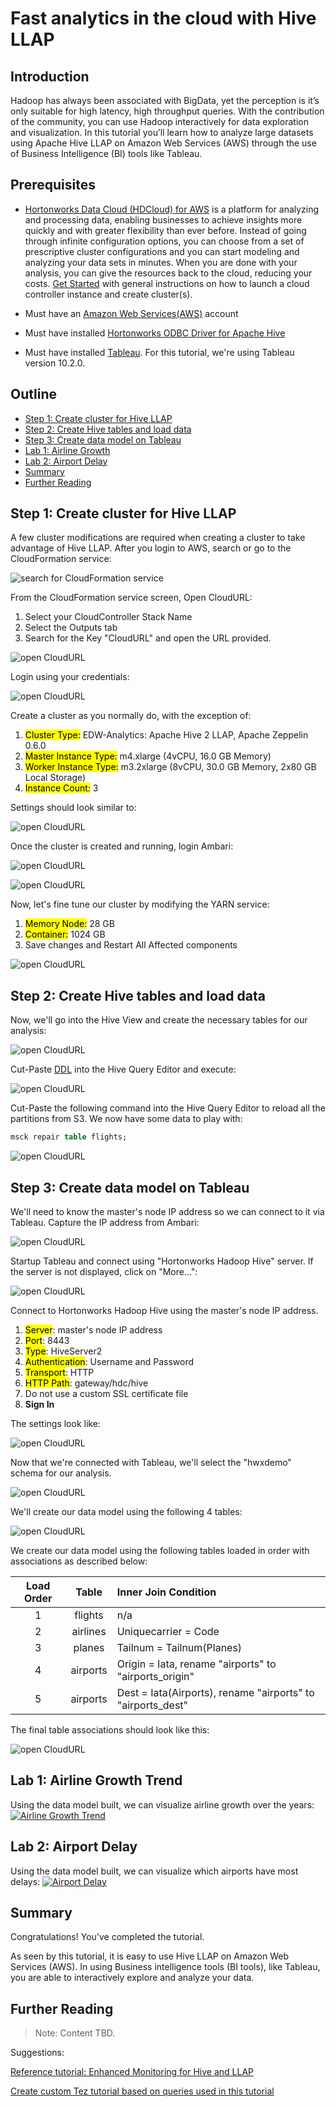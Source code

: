# Fast analytics in the cloud with Hive LLAP

## Introduction

Hadoop has always been associated with BigData, yet the perception is it’s only suitable for high latency, high throughput queries. With the contribution of the community, you can use Hadoop interactively for data exploration and visualization.  In this tutorial you’ll learn how to analyze large datasets using Apache Hive LLAP on Amazon Web Services (AWS) through the use of Business Intelligence (BI) tools like Tableau.

## Prerequisites

-   [Hortonworks Data Cloud (HDCloud) for AWS](https://hortonworks.com/products/cloud/aws/) is a platform for analyzing and processing data, enabling businesses to achieve insights more quickly and with greater flexibility than ever before. Instead of going through infinite configuration options, you can choose from a set of prescriptive cluster configurations and you can start modeling and analyzing your data sets in minutes. When you are done with your analysis, you can give the resources back to the cloud, reducing your costs. [Get Started](http://hortonworks.github.io/hdp-aws/) with general instructions on how to launch a cloud controller instance and create cluster(s).

-   Must have an [Amazon Web Services(AWS)](https://aws.amazon.com/) account
-   Must have installed [Hortonworks ODBC Driver for Apache Hive](http://hortonworks.com/downloads/#addons)
-   Must have installed [Tableau](https://www.tableau.com/). For this tutorial, we're using Tableau version 10.2.0.

## Outline

-   [Step 1: Create cluster for Hive LLAP](#create-cluster-for-hive-llap)
-   [Step 2: Create Hive tables and load data](#create-hive-tables-and-load-data)
-   [Step 3: Create data model on Tableau](#create-data-model-on-tableau)
-   [Lab 1: Airline Growth](#airline-growth)
-   [Lab 2: Airport Delay](#airport-delay)
-   [Summary](#summary)
-   [Further Reading](#further-reading)


## Step 1: Create cluster for Hive LLAP

A few cluster modifications are required when creating a cluster to take advantage of Hive LLAP. After you login to AWS, search or go to the CloudFormation service:

![search for CloudFormation service](assets/cluster1.png)

From the CloudFormation service screen, Open CloudURL:
1. Select your CloudController Stack Name
2. Select the Outputs tab
3. Search for the Key "CloudURL" and open the URL provided.

![open CloudURL](assets/cluster2.png)

Login using your credentials:

![open CloudURL](assets/cluster3.png)

Create a cluster as you normally do, with the exception of:
1. <mark>Cluster Type:</mark> EDW-Analytics: Apache Hive 2 LLAP, Apache Zeppelin 0.6.0
2. <mark>Master Instance Type:</mark> m4.xlarge (4vCPU, 16.0 GB Memory)
3. <mark>Worker Instance Type:</mark> m3.2xlarge (8vCPU, 30.0 GB Memory, 2x80 GB Local Storage)
4. <mark>Instance Count:</mark> 3

Settings should look similar to:

![open CloudURL](assets/cluster4.png)

Once the cluster is created and running, login Ambari:

![open CloudURL](assets/cluster5.png)

![open CloudURL](assets/cluster6.png)

Now, let's fine tune our cluster by modifying the YARN service:
1. <mark>Memory Node:</mark> 28 GB
2. <mark>Container:</mark> 1024 GB
3. Save changes and Restart All Affected components

![open CloudURL](assets/cluster7.png)


## Step 2: Create Hive tables and load data
Now, we'll go into the Hive View and create the necessary tables for our analysis:

![open CloudURL](assets/hiveview1.png)

Cut-Paste [DDL](assets/hiveview-ddl.sql) into the Hive Query Editor and execute:

![open CloudURL](assets/hiveview2.png)

Cut-Paste the following command into the Hive Query Editor to reload all the partitions from S3. We now have some data to play with:

```sql
msck repair table flights;
```

![open CloudURL](assets/hiveview3.png)


## Step 3: Create data model on Tableau

We'll need to know the master's node IP address so we can connect to it via Tableau. Capture the IP address from Ambari:

![open CloudURL](assets/tableau-ip.png)

Startup Tableau and connect using "Hortonworks Hadoop Hive" server. If the server is not displayed, click on "More...":

![open CloudURL](assets/tableau1.png)

Connect to Hortonworks Hadoop Hive using the master's node IP address.
1. <mark>Server</mark>: master's node IP address
2. <mark>Port</mark>: 8443
3. <mark>Type</mark>: HiveServer2
4. <mark>Authentication</mark>: Username and Password
3. <mark>Transport</mark>: HTTP
3. <mark>HTTP Path</mark>: gateway/hdc/hive
4. Do not use a custom SSL certificate file
5. **Sign In**

The settings look like:

![open CloudURL](assets/tableau2.png)

Now that we're connected with Tableau, we'll select the "hwxdemo" schema for our analysis.

![open CloudURL](assets/tableau3.png)

We'll create our data model using the following 4 tables:

![open CloudURL](assets/tableau4.png)

We create our data model using the following tables loaded in order with associations as described below:

| Load Order  | Table     | Inner Join Condition                                        |
| :---------: | :-------: | :---------------------------------------------------------- |
| 1           | flights   | n/a                                                         |
| 2           | airlines  | Uniquecarrier = Code                                        |
| 3           | planes    | Tailnum = Tailnum(Planes)                                   |
| 4           | airports  | Origin = Iata, rename "airports" to "airports_origin"       |
| 5           | airports  | Dest = Iata(Airports), rename "airports" to "airports_dest" |

The final table associations should look like this:

![open CloudURL](assets/tableau5.png)

## Lab 1: Airline Growth Trend

Using the data model built, we can visualize airline growth over the years:
[![Airline Growth Trend](assets/airline-growth.png)](https://www.youtube.com/embed/6ED4I2KME0w?start=847&end=984)

## Lab 2: Airport Delay

Using the data model built, we can visualize which airports have most delays:
[![Airport Delay](assets/airport-delay.png)](https://www.youtube.com/embed/6ED4I2KME0w?start=994&end=1373)

## Summary

Congratulations! You've completed the tutorial.

As seen by this tutorial, it is easy to use Hive LLAP on Amazon Web Services (AWS). In using Business intelligence tools (BI tools), like Tableau, you are able to interactively explore and analyze your data.

## Further Reading

> Note: Content TBD.

Suggestions:

[Reference tutorial: Enhanced Monitoring for Hive and LLAP](http://xxxxxxx)

[Create custom Tez tutorial based on queries used in this tutorial](http://xxxxxx)
